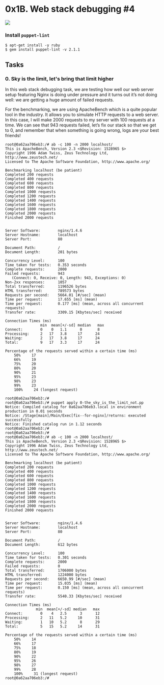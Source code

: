 # 0x1B. Web stack debugging #4

![](https://s3.amazonaws.com/intranet-projects-files/holbertonschool-sysadmin_devops/313/frdkCrb.jpg)

### Install `puppet-lint`
	$ apt-get install -y ruby
	$ gem install puppet-lint -v 2.1.1

## Tasks

### 0. Sky is the limit, let's bring that limit higher

In this web stack debugging task, we are testing how well our web server setup featuring Nginx is doing under pressure and it turns out it’s not doing well: we are getting a huge amount of failed requests.

For the benchmarking, we are using ApacheBench which is a quite popular tool in the industry. It allows you to simulate HTTP requests to a web server. In this case, I will make 2000 requests to my server with 100 requests at a time. We can see that 943 requests failed, let’s fix our stack so that we get to 0, and remember that when something is going wrong, logs are your best friends!

	root@0a62aa706eb3:/# ab -c 100 -n 2000 localhost/
	This is ApacheBench, Version 2.3 <$Revision: 1528965 $>
	Copyright 1996 Adam Twiss, Zeus Technology Ltd, http://www.zeustech.net/
	Licensed to The Apache Software Foundation, http://www.apache.org/

	Benchmarking localhost (be patient)
	Completed 200 requests
	Completed 400 requests
	Completed 600 requests
	Completed 800 requests
	Completed 1000 requests
	Completed 1200 requests
	Completed 1400 requests
	Completed 1600 requests
	Completed 1800 requests
	Completed 2000 requests
	Finished 2000 requests


	Server Software:        nginx/1.4.6
	Server Hostname:        localhost
	Server Port:            80

	Document Path:          /
	Document Length:        201 bytes

	Concurrency Level:      100
	Time taken for tests:   0.353 seconds
	Complete requests:      2000
	Failed requests:        943
	   (Connect: 0, Receive: 0, Length: 943, Exceptions: 0)
	Non-2xx responses:      1057
	Total transferred:      1196526 bytes
	HTML transferred:       789573 bytes
	Requests per second:    5664.01 [#/sec] (mean)
	Time per request:       17.655 [ms] (mean)
    Time per request:       0.177 [ms] (mean, across all concurrent requests)
    Transfer rate:          3309.15 [Kbytes/sec] received
    
    Connection Times (ms)
                    min  mean[+/-sd] median   max
    Connect:        0    0   1.1      0       8
    Processing:     2   17   3.8     17      24
    Waiting:        2   17   3.8     17      24
    Total:          9   17   3.3     17      24

    Percentage of the requests served within a certain time (ms)
        50%     17
        66%     19
        75%     20
        80%     20
        90%     21
        95%     23
        98%     23
        99%     23
        100%     24 (longest request)

    root@0a62aa706eb3:/#
    root@0a62aa706eb3:/# puppet apply 0-the_sky_is_the_limit_not.pp
    Notice: Compiled catalog for 0a62aa706eb3.local in environment production in 0.01 seconds
    Notice: /Stage[main]/Main/Exec[fix--for-nginx]/returns: executed successfully
    Notice: Finished catalog run in 1.12 seconds
    root@0a62aa706eb3:/#
    root@0a62aa706eb3:/#
    root@0a62aa706eb3:/# ab -c 100 -n 2000 localhost/
    This is ApacheBench, Version 2.3 <$Revision: 1528965 $>
    Copyright 1996 Adam Twiss, Zeus Technology Ltd, http://www.zeustech.net/
    Licensed to The Apache Software Foundation, http://www.apache.org/

    Benchmarking localhost (be patient)
    Completed 200 requests
    Completed 400 requests
    Completed 600 requests
    Completed 800 requests
    Completed 1000 requests
    Completed 1200 requests
    Completed 1400 requests
    Completed 1600 requests
    Completed 1800 requests
    Completed 2000 requests
    Finished 2000 requests


    Server Software:        nginx/1.4.6
    Server Hostname:        localhost
    Server Port:            80

    Document Path:          /
    Document Length:        612 bytes

    Concurrency Level:      100
    Time taken for tests:   0.301 seconds
    Complete requests:      2000
    Failed requests:        0
    Total transferred:      1706000 bytes
    HTML transferred:       1224000 bytes
    Requests per second:    6650.99 [#/sec] (mean)
    Time per request:       15.035 [ms] (mean)
    Time per request:       0.150 [ms] (mean, across all concurrent requests)
    Transfer rate:          5540.33 [Kbytes/sec] received

    Connection Times (ms)
                  min  mean[+/-sd] median   max
    Connect:        0    4   2.5      3      12
    Processing:     2   11   5.2     10      31
    Waiting:        1   10   5.2      8      29
    Total:          5   15   5.2     14      31

    Percentage of the requests served within a certain time (ms)
        50%     14
        66%     17
        75%     18
        80%     19
        90%     22
        95%     26
        98%     27
        99%     28
        100%     31 (longest request)
    root@0a62aa706eb3:/#

